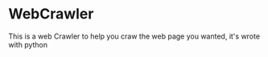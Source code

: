 # WebCrawler
This is a web Crawler to help you craw the web page you wanted, it's wrote with python
